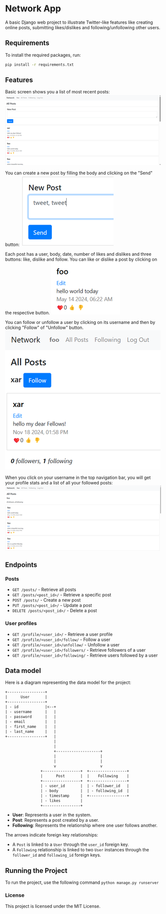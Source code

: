 # Network App

A basic Django web project to illustrate Twitter-like features like creating online posts, submitting likes/dislikes and following/unfollowing other users.

## Requirements

To install the required packages, run:

```sh
pip install -r requirements.txt
```
## Features
Basic screen shows you a list of most recent posts:
![Login](./network/static/images/login.png)

You can create a new post by filling the body and clicking on the "Send" button:
![Posting](./network/static/images/posting.png)

Each post has a user, body, date, number of likes and dislikes and three buttons: like, dislike and follow. You can like or dislike a post by clicking on the respective button.
![Post](./network/static/images/post.png)

You can follow or unfollow a user by clicking on its username and then by clicking "Follow" of "Unfollow" button.  
![Follow](./network/static/images/follow.png)

When you click on your username in the top navigation bar, you will get your profile stats and a list of all your followed posts:
![Profile_full](./network/static/images/profile_full.png)

## Endpoints
### Posts
- `GET /posts/` - Retrieve all posts 
- `GET /posts/<post_id>/` - Retrieve a specific post
- `POST /posts/` - Create a new post
- `PUT /posts/<post_id>/` - Update a post
- `DELETE /posts/<post_id>/` - Delete a post

### User profiles
- `GET /profile/<user_id>/` - Retrieve a user profile
- `GET /profile/<user_id>/follow/` - Follow a user
- `GET /profile/<user_id>/unfollow/` - Unfollow a user
- `GET /profile/<user_id>/followers/` - Retrieve followers of a user
- `GET /profile/<user_id>/following/` - Retrieve users followed by a user

## Data model
Here is a diagram representing the data model for the project:

```plaintext
+-----------------+                   
|      User       |          
+-----------------+          
| - id            |<--+      
| - username      |   |      
| - password      |   |      
| - email         |   |      
| - first_name    |   |      
| - last_name     |   |      
+-----------------+   |
                      |
                      |
                      +--------------------+
                      |                    |
                      |                    |
                      v                    v
                +-----------------+  +-----------------+
                |      Post       |  |    Following    |
                +-----------------+  +-----------------+
                | - user_id       |  | - follower_id   |
                | - body          |  | - following_id  |
                | - timestamp     |  +-----------------+
                | - likes         |
                +-----------------+
```

- **User**: Represents a user in the system.
- **Post**: Represents a post created by a user.
- **Following**: Represents the relationship where one user follows another.

The arrows indicate foreign key relationships:
- A `Post` is linked to a `User` through the `user_id` foreign key.
- A `Following` relationship is linked to two `User` instances through the `follower_id` and `following_id` foreign keys.


## Running the Project
To run the project, use the following command
`python manage.py runserver`

### License
This project is licensed under the MIT License.